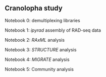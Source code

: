 ## Cranolopha study

Notebook 0: demultiplexing libraries

Notebook 1: *ipyrad* assembly of RAD-seq data  

Notebook 2: *RAxML* analysis

Notebook 3: *STRUCTURE* analysis  

Notebook 4: *MIGRATE* analysis

Notebook 5: Community analysis

